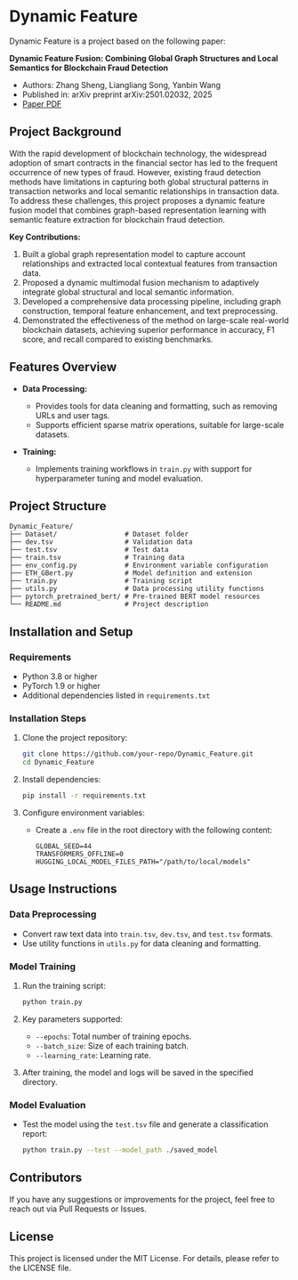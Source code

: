 # Dynamic Feature

Dynamic Feature is a project based on the following paper:

**Dynamic Feature Fusion: Combining Global Graph Structures and Local Semantics for Blockchain Fraud Detection**

- Authors: Zhang Sheng, Liangliang Song, Yanbin Wang
- Published in: arXiv preprint arXiv:2501.02032, 2025
- [Paper PDF](https://arxiv.org/abs/2501.02032)

## Project Background

With the rapid development of blockchain technology, the widespread adoption of smart contracts in the financial sector has led to the frequent occurrence of new types of fraud. However, existing fraud detection methods have limitations in capturing both global structural patterns in transaction networks and local semantic relationships in transaction data. To address these challenges, this project proposes a dynamic feature fusion model that combines graph-based representation learning with semantic feature extraction for blockchain fraud detection.

**Key Contributions:**
1. Built a global graph representation model to capture account relationships and extracted local contextual features from transaction data.
2. Proposed a dynamic multimodal fusion mechanism to adaptively integrate global structural and local semantic information.
3. Developed a comprehensive data processing pipeline, including graph construction, temporal feature enhancement, and text preprocessing.
4. Demonstrated the effectiveness of the method on large-scale real-world blockchain datasets, achieving superior performance in accuracy, F1 score, and recall compared to existing benchmarks.

## Features Overview

- **Data Processing:**
  - Provides tools for data cleaning and formatting, such as removing URLs and user tags.
  - Supports efficient sparse matrix operations, suitable for large-scale datasets.

- **Training:**
  - Implements training workflows in `train.py` with support for hyperparameter tuning and model evaluation.

## Project Structure

```
Dynamic_Feature/
├── Dataset/                 # Dataset folder
├── dev.tsv                  # Validation data
├── test.tsv                 # Test data
├── train.tsv                # Training data
├── env_config.py            # Environment variable configuration
├── ETH_GBert.py             # Model definition and extension
├── train.py                 # Training script
├── utils.py                 # Data processing utility functions
├── pytorch_pretrained_bert/ # Pre-trained BERT model resources
└── README.md                # Project description
```

## Installation and Setup

### Requirements

- Python 3.8 or higher
- PyTorch 1.9 or higher
- Additional dependencies listed in `requirements.txt`

### Installation Steps

1. Clone the project repository:
   ```bash
   git clone https://github.com/your-repo/Dynamic_Feature.git
   cd Dynamic_Feature
   ```

2. Install dependencies:
   ```bash
   pip install -r requirements.txt
   ```

3. Configure environment variables:
   - Create a `.env` file in the root directory with the following content:
     ```env
     GLOBAL_SEED=44
     TRANSFORMERS_OFFLINE=0
     HUGGING_LOCAL_MODEL_FILES_PATH="/path/to/local/models"
     ```

## Usage Instructions

### Data Preprocessing

- Convert raw text data into `train.tsv`, `dev.tsv`, and `test.tsv` formats.
- Use utility functions in `utils.py` for data cleaning and formatting.

### Model Training

1. Run the training script:
   ```bash
   python train.py 
   ```

2. Key parameters supported:
   - `--epochs`: Total number of training epochs.
   - `--batch_size`: Size of each training batch.
   - `--learning_rate`: Learning rate.

3. After training, the model and logs will be saved in the specified directory.

### Model Evaluation

- Test the model using the `test.tsv` file and generate a classification report:
  ```bash
  python train.py --test --model_path ./saved_model
  ```

## Contributors

If you have any suggestions or improvements for the project, feel free to reach out via Pull Requests or Issues.

## License

This project is licensed under the MIT License. For details, please refer to the LICENSE file.


